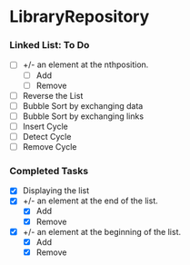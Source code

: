 # LibraryRepository

### Linked List: To Do
* [ ] +/- an element at the n​th ​position.
    * [ ] Add 
    * [ ] Remove
* [ ] Reverse the List
* [ ] Bubble Sort by exchanging data
* [ ] Bubble Sort by exchanging links
* [ ] Insert Cycle
* [ ] Detect Cycle
* [ ] Remove Cycle

### Completed Tasks
* [x] Displaying the list
* [x] +/- an element at the end of the list.
    * [x] Add 
    * [x] Remove
* [x] +/- an element at the beginning of the list.
    * [x] Add
    * [x] Remove